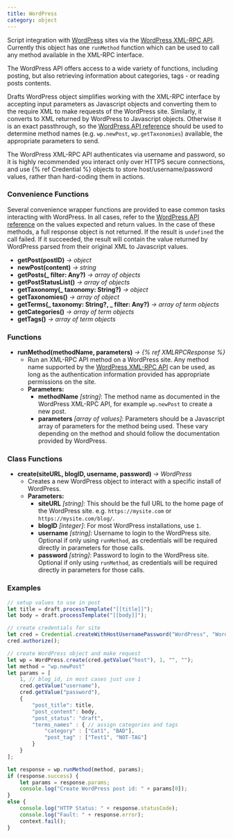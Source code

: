 ```yaml
---
title: WordPress
category: object
---
```


Script integration with [WordPress](http://wordpress.org) sites via the [WordPress XML-RPC API](https://codex.wordpress.org/XML-RPC_WordPress_API). Currently this object has one `runMethod` function which can be used to call any method available in the XML-RPC interface.

The WordPress API offers access to a wide variety of functions, including posting, but also retrieving information about categories, tags - or reading posts contents.

Drafts WordPress object simplifies working with the XML-RPC interface by accepting input parameters as Javascript objects and converting them to the require XML to make requests of the WordPress site. Similarly, it converts to XML returned by WordPress to Javascript objects. Otherwise it is an exact passthrough, so the [WordPress API reference](https://codex.wordpress.org/XML-RPC_WordPress_API) should be used to determine method names (e.g. `wp.newPost`, `wp.getTaxonomies`) available, the appropriate parameters to send.

The WordPress XML-RPC API authenticates via username and password, so it is highly recommended you interact only over HTTPS secure connections, and use {% ref Credential %} objects to store host/username/password values, rather than hard-coding them in actions.

### Convenience Functions

Several convenience wrapper functions are provided to ease common tasks interacting with WordPress. In all cases, refer to the [WordPress API reference](https://codex.wordpress.org/XML-RPC_WordPress_API) on the values expected and return values. In the case of these methods, a full response object is not returned. If the result is `undefined` the call failed. If it succeeded, the result will contain the value returned by WordPress parsed from their original XML to Javascript values.

- **getPost(postID)** _-> object_
- **newPost(content)** _-> string_
- **getPosts(_ filter: Any?)** _-> array of objects_
- **getPostStatusList()** _-> array of objects_
- **getTaxonomy(_ taxonomy: String?)** _-> object_
- **getTaxonomies()** _-> array of object_   
- **getTerms(_ taxonomy: String?, _ filter: Any?)** _-> array of term objects_
- **getCategories()** _-> array of term objects_
- **getTags()** _-> array of term objects_

### Functions

- **runMethod(methodName, parameters)** *-> {% ref XMLRPCResponse %}*
  - Run an XML-RPC API method on a WordPress site. Any method name supported by the [WordPress XML-RPC API](https://codex.wordpress.org/XML-RPC_WordPress_API) can be used, as long as the authentication information provided has appropriate permissions on the site.
  - **Parameters:**
    - **methodName** _[string]_: The method name as documented in the WordPress XML-RPC API, for example `wp.newPost` to create a new post.
    - **parameters** _[array of values]_: Parameters should be a Javascript array of parameters for the method being used. These vary depending on the method and should follow the documentation provided by WordPress.

### Class Functions

- **create(siteURL, blogID, username, password)** *-> WordPress*
  - Creates a new WordPress object to interact with a specific install of WordPress.
  - **Parameters:**
    - **siteURL** *[string]*: This should be the full URL to the home page of the WordPress site. e.g. `https://mysite.com` or `https://mysite.com/blog/`.
    - **blogID** _[integer]_: For most WordPress installations, use `1`.
    - **username** _[string]_: Username to login to the WordPress site. Optional if only using `runMethod`, as credentials will be required directly in parameters for those calls.
    - **password** _[string]_: Password to login to the WordPress site. Optional if only using `runMethod`, as credentials will be required directly in parameters for those calls.

### Examples

```javascript
// setup values to use in post
let title = draft.processTemplate("[[title]]");
let body = draft.processTemplate("[[body]]");

// create credentials for site
let cred = Credential.createWithHostUsernamePassword("WordPress", "WordPress credentials. Include full URL (with http://) of the home page of your WordPress site in the host field.");
cred.authorize();

// create WordPress object and make request
let wp = WordPress.create(cred.getValue("host"), 1, "", "");
let method = "wp.newPost"
let params = [
	1, // blog_id, in most cases just use 1
	cred.getValue("username"),
	cred.getValue("password"),
	{
		"post_title": title,
		"post_content": body,
		"post_status": "draft",
		"terms_names" : { // assign categories and tags
			"category" : ["Cat1", "BAD"],
			"post_tag" : ["Test1", "NOT-TAG"]
		}
	}
];

let response = wp.runMethod(method, params);
if (response.success) {
	let params = response.params;
	console.log("Create WordPress post id: " + params[0]);
}
else {
	console.log("HTTP Status: " + response.statusCode);
	console.log("Fault: " + response.error);
	context.fail();
}
```
